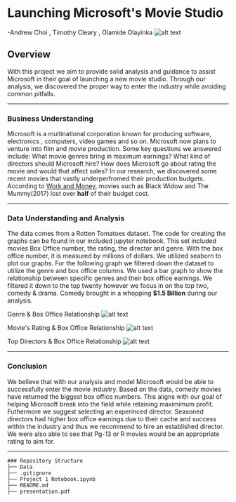 # Launching Microsoft's Movie Studio
-Andrew Choi , Timothy Cleary , Olamide Olayinka
![alt text](https://logos-world.net/wp-content/uploads/2020/09/Microsoft-Logo.png)
 ## Overview
With this project we aim to provide solid analysis and guidance to assist Microsoft in their goal of launching a new movie studio. Through our analysis, we discovered the proper way to enter the industry while avoiding common pitfalls.

-----

 ### Business Understanding
Microsoft is a multinational corporation known for producing software, electronics , computers, video games and so on. Microsoft now plans to venture into film and movie production. Some key questions we answered include: What movie genres bring in maximum earnings? What kind of directors should Microsoft hire? How does Microsoft go about rating the movie and would that affect sales? In our research, we discovered some recent movies that vastly underperfromed their production budgets. According to [Work and Money](https://www.workandmoney.com/s/biggest-box-office-bombs-movie-flops-8225f2e154084d6b), movies such as Black Widow and The Mummy(2017) lost over **half** of their budget cost.

-----

### Data Understanding and Analysis

The data comes from a Rotten Tomatoes dataset. The code for creating the graphs can be found in our included jupyter notebook. This set included movies Box Office number, the rating, the director and genre. With the box office number, it is measured by millions of dollars. We utilized seaborn to plot our graphs. For the following graph we filtered down the dataset to utilize the genre and box office columns. We used a bar graph to show the relationship between specific genres and their box office earnings. We filtered it down to the top twenty however we focus in on the top two, comedy & drama. Comedy brought in a whopping **$1.5 Billion** during our analysis.

Genre & Box Office Relationship
![alt text](https://i.imgur.com/023cjm6.png)


Movie's Rating & Box Office Relationship 
![alt text](https://i.imgur.com/5gYRUFa.png)

Top Directors & Box Office Relationship
![alt text](https://i.imgur.com/tM1MFil.png)

-----

### Conclusion
We believe that with our analysis and model Microsoft would be able to successfully enter the movie industry. Based on the data, comedy movies have returned the biggest box office numbers. This aligns with our goal of helping Microsoft break into the field while retaining maximimum profit. Futhermore we suggest selecting an experinced director. Seasoned directors had higher box office earnings due to their cache and success within the industry and thus we recommend to hire an established director. We were also able to see that Pg-13 or R movies would be an appropriate rating to aim for.


-----
```
### Repository Structure
├── Data
├── .gitignore
├── Project 1 Notebook.ipynb
├── README.md
├── presentation.pdf
```
